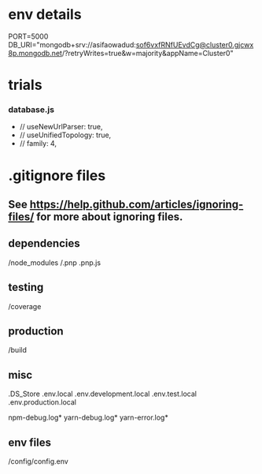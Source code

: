 # env details

PORT=5000
DB_URI="mongodb+srv://asifaowadud:sof6vxfRNfUEvdCg@cluster0.gjcwx8p.mongodb.net/?retryWrites=true&w=majority&appName=Cluster0"

# trials

### database.js

- // useNewUrlParser: true,
- // useUnifiedTopology: true,
- // family: 4,

# .gitignore files

## See https://help.github.com/articles/ignoring-files/ for more about ignoring files.

## dependencies

/node_modules
/.pnp
.pnp.js

## testing

/coverage

## production

/build

## misc

.DS_Store
.env.local
.env.development.local
.env.test.local
.env.production.local

npm-debug.log*
yarn-debug.log*
yarn-error.log\*

## env files

/config/config.env
